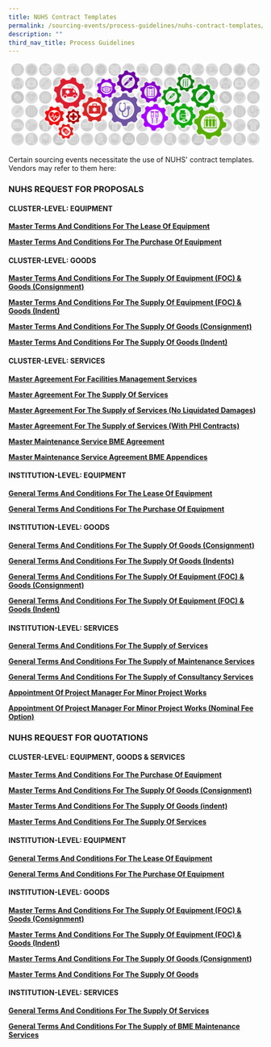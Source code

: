 ```yaml
---
title: NUHS Contract Templates
permalink: /sourcing-events/process-guidelines/nuhs-contract-templates/
description: ""
third_nav_title: Process Guidelines
---
```

![](/images/alps_sourcing_events_process_guidelines_1920x640_clear.png)

Certain sourcing events necessitate the use of NUHS' contract templates. Vendors may refer to them here:



### NUHS REQUEST FOR PROPOSALS

#### CLUSTER-LEVEL: EQUIPMENT

**[Master Terms And Conditions For The Lease Of Equipment](/files/Contract%20Directory/NUHS%20TEMPLATES/RFPs%20Cluster%20Equipment/2_1_a_rfp_cluster%20procurement_t%20and%20c_lease%20of%20equipment_v2_31_03_23.pdf)**

**[Master Terms And Conditions For The Purchase Of Equipment](/files/Contract%20Directory/NUHS%20TEMPLATES/RFPs%20Cluster%20Equipment/2_1_b_rfp_cluster%20procurement_t%20and%20c_medical%20equipment%20onetime%20and%20term_v2%20(31_03_23).pdf)**

#### CLUSTER-LEVEL: GOODS

**[Master Terms And Conditions For The Supply Of Equipment (FOC) & Goods (Consignment)](/files/Contract%20Directory/NUHS%20TEMPLATES/RFPs%20Cluster%20Goods/2_2_a_rfp_cluster%20procurement_t%20and%20c_goods_foc-equip-placement_term_indent_v2%20(31_03_23).pdf)**

**[Master Terms And Conditions For The Supply Of Equipment (FOC) & Goods (Indent)](/files/Contract%20Directory/NUHS%20TEMPLATES/RFPs%20Cluster%20Goods/2_2_b_rfp_cluster%20procurement_t%20and%20c_goods_foc-equip-placement_term_consign_v2%20(31_03_23).pdf)**

**[Master Terms And Conditions For The Supply Of Goods (Consignment)](/files/Contract%20Directory/NUHS%20TEMPLATES/RFPs%20Cluster%20Goods/2_2_c_rfp_cluster%20procurement_t%20and%20c_goods_onetime-termcontract_indent_v2%20(31_03_23).pdf)**

**[Master Terms And Conditions For The Supply Of Goods (Indent)](/files/Contract%20Directory/NUHS%20TEMPLATES/RFPs%20Cluster%20Goods/2_2_d_rfp_cluster%20procurement_t%20and%20c_goods_termcontract_consign_v2(31_03_23).pdf)**

#### CLUSTER-LEVEL: SERVICES

**[Master Agreement For Facilities Management Services](/files/Contract%20Directory/NUHS%20TEMPLATES/RFPs%20Cluster%20Services/2_3_a_rfp_cluster%20procurement_t%20and%20c_services_master%20maintenance%20bme_v2%20(31_03_23).pdf)**

**[Master Agreement For The Supply Of Services](/files/Contract%20Directory/NUHS%20TEMPLATES/RFPs%20Cluster%20Services/2_3_b_rfp_cluster%20procurement_t%20and%20c_services_master%20maintenance%20fm_v2%20(31_03_23).pdf)**

**[Master Agreement For The Supply of Services (No Liquidated Damages)](/files/Contract%20Directory/NUHS%20TEMPLATES/RFPs%20Cluster%20Services/2_3_c_rfp_cluster%20procurement_t%20and%20c_services_v2%20(31_03_23).pdf)**

**[Master Agreement For The Supply of Services (With PHI Contracts)](/files/Contract%20Directory/NUHS%20TEMPLATES/RFPs%20Cluster%20Services/2_3_d_rfp_cluster%20procurement_t%20and%20c_services_no%20ld_v2%20(31_03_23).pdf)**

**[Master Maintenance Service BME Agreement](/files/Contract%20Directory/NUHS%20TEMPLATES/RFPs%20Cluster%20Services/2_3_e_rfp_cluster%20procurement_t%20and%20c_services_with%20institution%20contracts_v2%20(31_03_23).pdf)**

**[Master Maintenance Service Agreement BME Appendices](/files/Contract%20Directory/NUHS%20TEMPLATES/RFPs%20Cluster%20Services/2_3_f_rfp_cluster%20procurement_t%20and%20c_services_master%20maintenance%20bme%20appendices_v1.pdf)**

#### INSTITUTION-LEVEL: EQUIPMENT

**[General Terms And Conditions For The Lease Of Equipment](/files/Contract%20Directory/NUHS%20TEMPLATES/RFPs%20Institution%20Equipment/2_4_a_rfp_institution_procurement_t_and_c_lease_of_equipment_v2_(31_03_23).pdf)**

**[General Terms And Conditions For The Purchase Of Equipment](/files/Contract%20Directory/NUHS%20TEMPLATES/RFPs%20Institution%20Equipment/2_4_b_rfp_institution_procurement_t_and_c_medical_equip_one_time_and_term_v2_(31_03_23).pdf)**

#### INSTITUTION-LEVEL: GOODS

**[General Terms And Conditions For The Supply Of Goods (Consignment)](/files/Contract%20Directory/NUHS%20TEMPLATES/RFPs%20Institution%20Goods/2_5_c_rfp_institution_procurement_t_and_c_goods_term_under_consign_v2_(31_03_23).pdf)**

**[General Terms And Conditions For The Supply Of Goods (Indents)](/files/Contract%20Directory/NUHS%20TEMPLATES/RFPs%20Institution%20Goods/2_5_d_rfp_institution_procurement_t_and_c_goods_one_time_term_indent_v2_(31_03_23).pdf)**

**[General Terms And Conditions For The Supply Of Equipment (FOC) & Goods (Consignment)](/files/Contract%20Directory/NUHS%20TEMPLATES/RFPs%20Institution%20Goods/2_5_a_rfp_institution_procurement_t_and_c_goods_placement_equip_cons_consign_v2_(31_03_23).pdf)**

**[General Terms And Conditions For The Supply Of Equipment (FOC) & Goods (Indent)](/files/Contract%20Directory/NUHS%20TEMPLATES/RFPs%20Institution%20Goods/2_5_b_rfp_institution%20procurement_t_and_c_goods_placement_equip_cons_ind_v2_(31_03_23).pdf)**

#### INSTITUTION-LEVEL: SERVICES

**[General Terms And Conditions For The Supply of Services](/files/Contract%20Directory/NUHS%20TEMPLATES/RFPs%20Institution%20Sevices/2_6_a_rfp_institution%20procurement_t%20and%20c_services_v2%20(31_03_23).pdf)**

**[General Terms And Conditions For The Supply of Maintenance Services](/files/Contract%20Directory/NUHS%20TEMPLATES/RFPs%20Institution%20Sevices/2_6_b_rfp_institution%20procurement_t%20and%20c_services_bme%20maintenanceservices_v3%20(31_03_23).pdf)**

**[General Terms And Conditions For The Supply of Consultancy Services](/files/Contract%20Directory/NUHS%20TEMPLATES/RFPs%20Institution%20Sevices/2_6_c_rfp_institution%20procurement_t%20and%20c_services_consultancy%20services_v2%20(31_03_23).pdf)**

**[Appointment Of Project Manager For Minor Project Works](/files/Contract%20Directory/NUHS%20TEMPLATES/RFPs%20Institution%20Sevices/2_6_d_e_rfp_institution%20procurement_t%20and%20c_services_projectmanagement_v3%20(31_03_23).pdf)**

**[Appointment Of Project Manager For Minor Project Works (Nominal Fee Option)](/files/Contract%20Directory/NUHS%20TEMPLATES/RFPs%20Institution%20Sevices/nuhs_rfp_procurement_t&c_services_project_management_contract_nominal_fee_option_v21_300921.pdf)**

### NUHS REQUEST FOR QUOTATIONS

#### CLUSTER-LEVEL: EQUIPMENT, GOODS & SERVICES

**[Master Terms And Conditions For The Purchase Of Equipment](/files/Contract%20Directory/NUHS%20TEMPLATES/RFQs%20Cluster%20Equipment/2_1_1_a_rfq_cluster%20procurement_t%20and%20c_medical%20equipment_v2%20(31_03_23).pdf)**

**[Master Terms And Conditions For The Supply Of Goods (Consignment)](/files/Contract%20Directory/NUHS%20TEMPLATES/RFQs%20Cluster%20Equipment/2_1_1_b_rfq_cluster%20procurement_t%20and%20c_goods_onetime-termcontract_consign_v3%20(31_03_23)%20(1).pdf)**

**[Master Terms And Conditions For The Supply Of Goods (indent)](/files/Contract%20Directory/NUHS%20TEMPLATES/RFQs%20Cluster%20Equipment/2_1_1_c_rfq_cluster%20procurement_t%20and%20c_goods_onetime-termcontract_indent_v3%20(31_03_23).pdf)**

**[Master Terms And Conditions For The Supply Of Services](/files/Contract%20Directory/NUHS%20TEMPLATES/RFQs%20Cluster%20Equipment/2_1_1_c_rfq_cluster%20procurement_t%20and%20c_goods_onetime-termcontract_indent_v3%20(31_03_23).pdf)**

#### INSTITUTION-LEVEL: EQUIPMENT

**[General Terms And Conditions For The Lease Of Equipment](/files/Contract%20Directory/NUHS%20TEMPLATES/RFQs%20Institution%20Equipment/2_1_2_a_rfq_institution_procurement_t_and_c_lease_of_equipment_v2_(31_03_23).pdf)**

**[General Terms And Conditions For The Purchase Of Equipment](/files/Contract%20Directory/NUHS%20TEMPLATES/RFQs%20Institution%20Equipment/2_1_2_b_rfq_institution_procurement_t_and_c_med_equip_one_time_blanket_and_term_v2_(31_03_23).pdf)**

#### INSTITUTION-LEVEL: GOODS

**[Master Terms And Conditions For The Supply Of Equipment (FOC) & Goods (Consignment)](/files/Contract%20Directory/NUHS%20TEMPLATES/RFQs%20Institution%20Goods/2_1_3_a_rfq_institution_procurement_t_and_c_goods_placement_equip_consign_v2_(31_03_23).pdf)**

**[Master Terms And Conditions For The Supply Of Equipment (FOC) & Goods (Indent)](/files/Contract%20Directory/NUHS%20TEMPLATES/RFQs%20Institution%20Goods/2_1_3_b_rfq_institution_procurement_t_and_c_goods_placement_equip_indent_v2_(31_03_23).pdf)**

**[Master Terms And Conditions For The Supply Of Goods (Consignment)](/files/Contract%20Directory/NUHS%20TEMPLATES/RFQs%20Institution%20Goods/2_1_3_c_rfq_institution_procurement_t_and_c_goods_term_under_consign_v2_(31_03_23).pdf)**

**[Master Terms And Conditions For The Supply Of Goods](/files/Contract%20Directory/NUHS%20TEMPLATES/RFQs%20Institution%20Goods/2_1_3_d_rfq_institution_procurement_t_and_c_goods_one_time_blanket_and_term_ind_v2_(31_03_23).pdf)**

#### INSTITUTION-LEVEL: SERVICES

**[General Terms And Conditions For The Supply Of Services](/files/Contract%20Directory/NUHS%20TEMPLATES/RFQs%20Institution%20Services/2_1_4_a_rfq_institution_procurement_t_and_c_services_v2_(31_03_23).pdf)**

**[General Terms And Conditions For The Supply of BME Maintenance Services](/files/Contract%20Directory/NUHS%20TEMPLATES/RFQs%20Institution%20Services/2_1_4_b_c_rfq_institution_procurement_t_and_c_services_bme_maintenance_services_v3_(31_03_23).pdf)**
